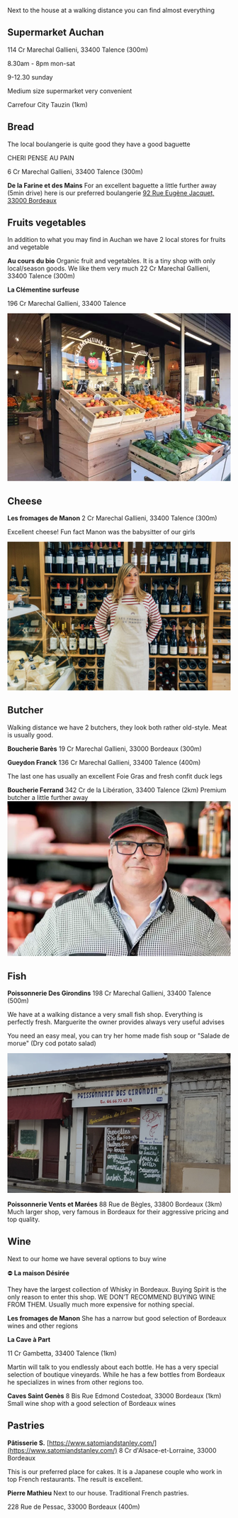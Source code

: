 
Next to the house at a walking distance you can find almost everything

## Supermarket Auchan

114 Cr Marechal Gallieni, 33400 Talence (300m)

8.30am - 8pm mon-sat

9-12.30 sunday

Medium size supermarket very convenient

Carrefour City Tauzin (1km)

## Bread

The local boulangerie is quite good they have a good baguette

CHERI PENSE AU PAIN 

6 Cr Marechal Gallieni, 33400 Talence (300m)



**De la Farine et des Mains**
For an excellent baguette a little further away (5min drive) here is our preferred boulangerie
[92 Rue Eugène Jacquet, 33000 Bordeaux](https://www.google.com/maps/place/De+la+Farine+et+des+Mains/@44.8252362,-0.6192291,16z/data=!4m9!1m2!2m1!1sboulangerie!3m5!1s0xd54d86e9c7a110f:0x241f405866759e11!8m2!3d44.8252361!4d-0.6139628!15sCgtib3VsYW5nZXJpZVoNIgtib3VsYW5nZXJpZZIBBmJha2VyeeABAA)


## Fruits vegetables

In addition to what you may find in Auchan we have 2 local stores for fruits and vegetable

**Au cours du bio**
Organic fruit and vegetables. It is a tiny shop with only local/season goods. We like them very much
22 Cr Marechal Gallieni, 33400 Talence (300m)

**La Clémentine surfeuse**

196 Cr Marechal Gallieni, 33400 Talence

![Untitled](Food%20shops%20923f912365e643ba92f1743474818bb7/Untitled%202.png)

## Cheese

**Les fromages de Manon**
2 Cr Marechal Gallieni, 33400 Talence (300m)

Excellent cheese!  Fun fact Manon was the babysitter of our girls

![Untitled](Food%20shops%20923f912365e643ba92f1743474818bb7/Untitled%203.png)

## Butcher

Walking distance we have 2 butchers, they look both rather old-style. Meat is usually good.

**Boucherie Barès**
19 Cr Marechal Gallieni, 33000 Bordeaux (300m)

**Gueydon Franck**
136 Cr Marechal Gallieni, 33400 Talence (400m)

The last one has usually an excellent Foie Gras and fresh confit duck legs

**Boucherie Ferrand**
342 Cr de la Libération, 33400 Talence (2km)
Premium butcher a little further away 
![Untitled](Food%20shops%20923f912365e643ba92f1743474818bb7/Untitled%204.png)

## Fish

**Poissonnerie Des Girondins**
198 Cr Marechal Gallieni, 33400 Talence (500m)

We have at a walking distance a very small fish shop. Everything is perfectly fresh. 
Marguerite the owner provides always very useful advises

You need an easy meal, you can try her home made fish soup or "Salade de morue" (Dry cod potato salad)


![Untitled](Food%20shops%20923f912365e643ba92f1743474818bb7/Untitled%205.png)

**Poissonnerie Vents et Marées**
88 Rue de Bègles, 33800 Bordeaux (3km)
Much larger shop, very famous in Bordeaux for their aggressive pricing and top quality.

## Wine

Next to our home we have several options to buy wine

⛔ **La maison Désirée**

They have the largest collection of Whisky in Bordeaux. Buying Spirit is the only reason to enter this shop. WE DON’T RECOMMEND BUYING WINE FROM THEM. Usually much more expensive for nothing special.

**Les fromages de Manon**
She has a narrow but good selection of Bordeaux wines and other regions

**La Cave à Part**

11 Cr Gambetta, 33400 Talence (1km)

Martin will talk to you endlessly about each bottle. He has a very special selection of boutique vineyards. While he has a few bottles from Bordeaux he specializes in wines from other regions too.

**Caves Saint Genès**
8 Bis Rue Edmond Costedoat, 33000 Bordeaux (1km)
Small wine shop with a good selection of Bordeaux wines

## Pastries

**Pâtisserie S.**
[https://www.satomiandstanley.com/](https://www.satomiandstanley.com/)
8 Cr d'Alsace-et-Lorraine, 33000 Bordeaux

This is our preferred place for cakes. It is a Japanese couple who work in top French restaurants. The result is excellent. 

**Pierre Mathieu**
Next to our house. Traditional French pastries. 

228 Rue de Pessac, 33000 Bordeaux (400m)